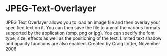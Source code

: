 JPEG-Text-Overlayer
===================

JPEG Text Overlayer allows you to load an image file and then overlay your specified text on it. You can then save the file to any of the various formats supported by the application (bmp, png or jpg). You can specify the font type, size, effects as well as the positioning of the text. Limited text shadow and opacity functions are also enabled.   Created by Craig Lotter, November 2006
